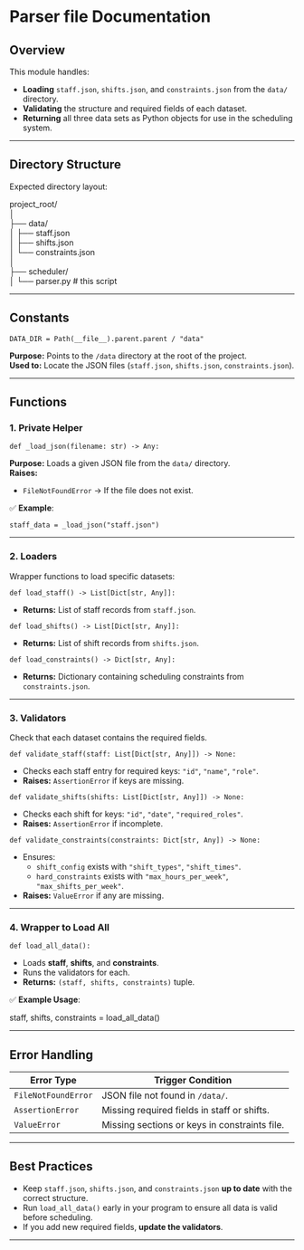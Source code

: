 # Parser file Documentation

## Overview
This module handles:
- **Loading** `staff.json`, `shifts.json`, and `constraints.json` from the `data/` directory.  
- **Validating** the structure and required fields of each dataset.  
- **Returning** all three data sets as Python objects for use in the scheduling system.

---

## Directory Structure
Expected directory layout:<br>

project_root/<br>
│<br>
├── data/<br>
│ ├── staff.json<br>
│ ├── shifts.json<br>
│ └── constraints.json<br>
│<br>
├── scheduler/<br>
│ └── parser.py # this script<br>

---

## Constants
```
DATA_DIR = Path(__file__).parent.parent / "data"
```
**Purpose:** Points to the `/data` directory at the root of the project.  
**Used to:** Locate the JSON files (`staff.json`, `shifts.json`, `constraints.json`).

---

## Functions

### 1. Private Helper
```
def _load_json(filename: str) -> Any:
```
**Purpose:** Loads a given JSON file from the `data/` directory.  
**Raises:**  
- `FileNotFoundError` → If the file does not exist.  

✅ **Example**:
```
staff_data = _load_json("staff.json")
```

---

### 2. Loaders  
Wrapper functions to load specific datasets:

```
def load_staff() -> List[Dict[str, Any]]:
```
- **Returns:** List of staff records from `staff.json`.

```
def load_shifts() -> List[Dict[str, Any]]:
```
- **Returns:** List of shift records from `shifts.json`.

```
def load_constraints() -> Dict[str, Any]:
```
- **Returns:** Dictionary containing scheduling constraints from `constraints.json`.

---

### 3. Validators  
Check that each dataset contains the required fields.

```
def validate_staff(staff: List[Dict[str, Any]]) -> None:
```
- Checks each staff entry for required keys: `"id"`, `"name"`, `"role"`.  
- **Raises:** `AssertionError` if keys are missing.

```
def validate_shifts(shifts: List[Dict[str, Any]]) -> None:
```
- Checks each shift for keys: `"id"`, `"date"`, `"required_roles"`.  
- **Raises:** `AssertionError` if incomplete.

```
def validate_constraints(constraints: Dict[str, Any]) -> None:
```
- Ensures:
  - `shift_config` exists with `"shift_types"`, `"shift_times"`.
  - `hard_constraints` exists with `"max_hours_per_week"`, `"max_shifts_per_week"`.
- **Raises:** `ValueError` if any are missing.

---

### 4. Wrapper to Load All
```
def load_all_data():
```
- Loads **staff**, **shifts**, and **constraints**.  
- Runs the validators for each.  
- **Returns:** `(staff, shifts, constraints)` tuple.

✅ **Example Usage**:

staff, shifts, constraints = load_all_data()


---

## Error Handling
| Error Type         | Trigger Condition                                   |
|--------------------|-----------------------------------------------------|
| `FileNotFoundError`| JSON file not found in `/data/`.                     |
| `AssertionError`   | Missing required fields in staff or shifts.          |
| `ValueError`       | Missing sections or keys in constraints file.        |

---

## Best Practices
- Keep `staff.json`, `shifts.json`, and `constraints.json` **up to date** with the correct structure.
- Run `load_all_data()` early in your program to ensure all data is valid before scheduling.
- If you add new required fields, **update the validators**.

---